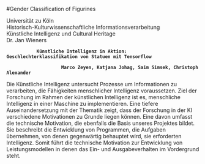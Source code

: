 #Gender Classification of Figurines

Universität zu Köln <br>
Historisch-Kulturwissenschaftliche Informationsverarbeitung <br>
Künstliche Intelligenz und Cultural Heritage <br>
Dr. Jan Wieners <br>
<b>

               Künstliche Intelligenz in Aktion: Geschlechterklassifikation von Statuen mit Tensorflow

	                    Marco Zeyen, Katjana Johag, Saim Simsek, Christoph Alexander

</b>


Die Künstliche Intelligenz untersucht Prozesse um Informationen zu verarbeiten, die Fähigkeiten menschlicher Intelligenz voraussetzen. Ziel der Forschung im Rahmen der künstlichen Intelligenz ist es, menschliche Intelligenz in einer Maschine zu implementieren. 
Eine tiefere Auseinandersetzung mit der Thematik zeigt, dass der Forschung in der KI verschiedene Motivationen zu Grunde liegen können. Eine davon umfasst die technische Motivation, die ebenfalls die Basis unseres Projektes bildet. Sie beschreibt die Entwicklung von Programmen, die Aufgaben übernehmen, von denen gegenwärtig behauptet wird, sie erforderten Intelligenz.
Somit führt die technische Motivation zur Entwicklung von Leistungsmodellen in denen das Ein- und Ausgabeverhalten im Vordergrund  steht.
